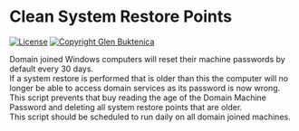 # Clean System Restore Points

[![License](https://img.shields.io/badge/License-MIT-blue.svg)](https://opensource.org/licenses/MIT)
[![Copyright Glen Buktenica](https://img.shields.io/badge/Copyright-Glen_Buktenica-blue.svg)](http://buktenica.com)

Domain joined Windows computers will reset their machine passwords by default every 30 days.  
If a system restore is performed that is older than this the computer will no longer be able to access domain services as its password is now wrong.  
This script prevents that buy reading the age of the Domain Machine Password and deleting all system restore points that are older.  
This script should be scheduled to run daily on all domain joined machines.